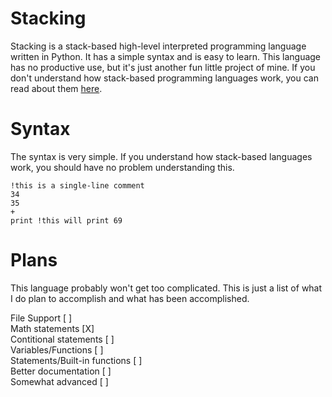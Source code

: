 # Stacking

Stacking is a stack-based high-level interpreted programming language written in Python. It has a simple syntax and is easy to learn. This language has no productive use, but it's just another fun little project of mine. If you don't understand how stack-based programming languages work, you can read about them [here](https://en.wikipedia.org/wiki/Stack-oriented_programming?adlt=strict&toWww=1&redig=89F802C92E2D46088E88D5B5C66EE419).

  

# Syntax

The syntax is very simple. If you understand how stack-based languages work, you should have no problem understanding this.

```
!this is a single-line comment
34
35
+
print !this will print 69
```

# Plans
This language probably won't get too complicated. This is just a list of what I do plan to accomplish and what has been accomplished.

File Support                   [ ]<br>
Math statements                [X]<br>
Contitional statements         [ ]<br>
Variables/Functions            [ ]<br>
Statements/Built-in functions  [ ]<br>
Better documentation           [ ]<br>
Somewhat advanced              [ ]
